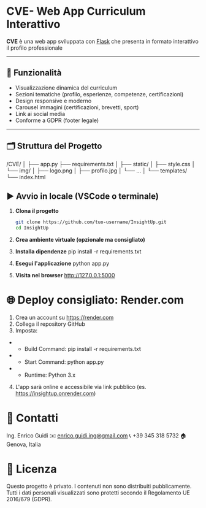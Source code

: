 # CVE-  Web App Curriculum Interattivo

**CVE** è una web app sviluppata con [Flask](https://flask.palletsprojects.com/) che presenta in formato interattivo il profilo professionale

---

## 🚀 Funzionalità

- Visualizzazione dinamica del curriculum
- Sezioni tematiche (profilo, esperienze, competenze, certificazioni)
- Design responsive e moderno
- Carousel immagini (certificazioni, brevetti, sport)
- Link ai social media
- Conforme a GDPR (footer legale)

---

## 🗂️ Struttura del Progetto
/CVE/
│
├── app.py
├── requirements.txt
│
├── static/
│   ├── style.css
│   └── img/
│       ├── logo.png
│       ├── profilo.jpg
│       └── ...
│
└── templates/
    └── index.html





## ▶️ Avvio in locale (VSCode o terminale)

1. **Clona il progetto**
   ```bash
   git clone https://github.com/tuo-username/InsightUp.git
   cd InsightUp

2. **Crea ambiente virtuale (opzionale ma consigliato)**

3. **Installa dipendenze**
pip install -r requirements.txt

4. **Esegui l'applicazione**
python app.py


4. **Visita nel browser**
http://127.0.0.1:5000


# 🌐 Deploy consigliato: Render.com

1. Crea un account su https://render.com
2. Collega il repository GitHub
3. Imposta:
- - Build Command: pip install -r requirements.txt
- - Start Command: python app.py
- - Runtime: Python 3.x
4. L'app sarà online e accessibile via link pubblico (es. https://insightup.onrender.com)


# 📧 Contatti

Ing. Enrico Guidi
✉️ enrico.guidi.ing@gmail.com
📞 +39 345 318 5732
🏠 Genova, Italia

# 📜 Licenza

Questo progetto è privato. I contenuti non sono distribuiti pubblicamente.
Tutti i dati personali visualizzati sono protetti secondo il Regolamento UE 2016/679 (GDPR).